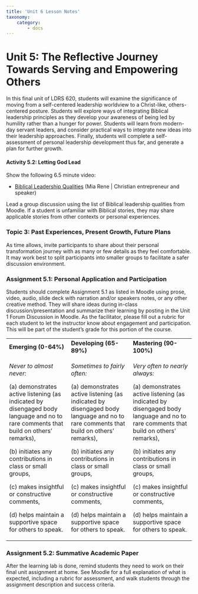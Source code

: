 ```yaml
---
title: 'Unit 6 Lesson Notes'
taxonomy:
    category:
        - docs
---
```

# Unit 5: The Reflective Journey Towards Serving and Empowering Others

In this final unit of LDRS 620, students will examine the significance of moving from a self-centered leadership worldview to a Christ-like, others-centered posture. Students will explore ways of integrating Biblical leadership principles as they develop your awareness of being led by humility rather than a hunger for power. Students will learn from modern-day servant leaders, and consider practical ways to integrate new ideas into their leadership approaches. Finally, students will complete a self-assessment of personal leadership development thus far, and generate a plan for further growth.

#### Activity 5.2: Letting God Lead

Show the following 6.5 minute video:

  - [<span class="underline">Biblical Leadership Qualities</span>](https://www.youtube.com/watch?v=1jFrWmj1KSI) (Mia Rene | Christian entrepreneur and speaker)

Lead a group discussion using the list of Biblical leadership qualities from Moodle. If a student is unfamiliar with Biblical stories, they may share applicable stories from other contexts or personal experiences.

### Topic 3: Past Experiences, Present Growth, Future Plans

As time allows, invite participants to share about their personal transformation journey with as many or few details as they feel comfortable. It may work best to split participants into smaller groups to facilitate a safer discussion environment.

### Assignment 5.1: Personal Application and Participation

Students should complete Assignment 5.1 as listed in Moodle using prose, video, audio, slide deck with narration and/or speakers notes, or any other creative method. They will share ideas during in-class discussion/presentation and summarize their learning by posting in the Unit 1 Forum Discussion in Moodle. As the facilitator, please fill out a rubric for each student to let the instructor know about engagement and participation. This will be part of the student’s grade for this portion of the course.

<table>
<tbody>
<tr class="odd">
<td><strong>Emerging (0-64%)</strong></td>
<td><strong>Developing (65-89%)</strong></td>
<td><strong>Mastering (90-100%)</strong></td>
</tr>
<tr class="even">
<td><p><em>Never to almost never:</em></p>
<p>(a) demonstrates active listening (as indicated by disengaged body language and no to rare comments that build on others’ remarks),</p>
<p>(b) initiates any contributions in class or small groups,</p>
<p>(c) makes insightful or constructive comments,</p>
<p>(d) helps maintain a supportive space for others to speak.</p></td>
<td><p><em>Sometimes to fairly often:</em></p>
<p>(a) demonstrates active listening (as indicated by disengaged body language and no to rare comments that build on others’ remarks),</p>
<p>(b) initiates any contributions in class or small groups,</p>
<p>(c) makes insightful or constructive comments,</p>
<p>(d) helps maintain a supportive space for others to speak.</p></td>
<td><p><em>Very often to nearly always:</em></p>
<p>(a) demonstrates active listening (as indicated by disengaged body language and no to rare comments that build on others’ remarks),</p>
<p>(b) initiates any contributions in class or small groups,</p>
<p>(c) makes insightful or constructive comments,</p>
<p>(d) helps maintain a supportive space for others to speak.</p></td>
</tr>
</tbody>
</table>

### Assignment 5.2: Summative Academic Paper

After the learning lab is done, remind students they need to work on their final unit assignment at home. See Moodle for a full explanation of what is expected, including a rubric for assessment, and walk students through the assignment description and success criteria.
